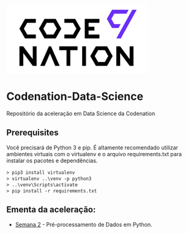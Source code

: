 ![](/semana-02/logo.png)
# Codenation-Data-Science
Repositório da aceleração em Data Science da Codenation

## Prerequisites

Você precisará de Python 3 e pip. É altamente recomendado utilizar ambientes virtuais com o virtualenv e o arquivo requirements.txt para instalar os pacotes e dependências.

```
> pip3 install virtualenv
> virtualenv ..\venv -p python3
> ..\venv\Scripts\activate
> pip install -r requirements.txt
```
## Ementa da aceleração:
* [Semana 2](/semana-02) - Pré-processamento de Dados em Python.
